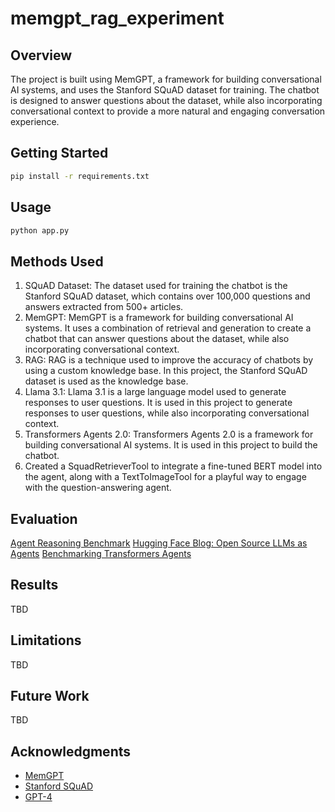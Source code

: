 # memgpt_rag_experiment

## Overview

The project is built using MemGPT, a framework for building conversational AI systems, and uses the Stanford SQuAD dataset for training. The chatbot is designed to answer questions about the dataset, while also incorporating conversational context to provide a more natural and engaging conversation experience.

## Getting Started

```bash
pip install -r requirements.txt
```

## Usage

```bash
python app.py
```

## Methods Used

1. SQuAD Dataset: The dataset used for training the chatbot is the Stanford SQuAD dataset, which contains over 100,000 questions and answers extracted from 500+ articles.
2. MemGPT: MemGPT is a framework for building conversational AI systems. It uses a combination of retrieval and generation to create a chatbot that can answer questions about the dataset, while also incorporating conversational context.
3. RAG: RAG is a technique used to improve the accuracy of chatbots by using a custom knowledge base. In this project, the Stanford SQuAD dataset is used as the knowledge base.
4. Llama 3.1: Llama 3.1 is a large language model used to generate responses to user questions. It is used in this project to generate responses to user questions, while also incorporating conversational context.
5. Transformers Agents 2.0: Transformers Agents 2.0 is a framework for building conversational AI systems. It is used in this project to build the chatbot.
6. Created a SquadRetrieverTool to integrate a fine-tuned BERT model into the agent, along with a TextToImageTool for a playful way to engage with the question-answering agent.

## Evaluation

[Agent Reasoning Benchmark](https://github.com/aymeric-roucher/agent_reasoning_benchmark)
[Hugging Face Blog: Open Source LLMs as Agents](https://huggingface.co/blog/open-source-llms-as-agents)
[Benchmarking Transformers Agents](https://github.com/aymeric-roucher/agent_reasoning_benchmark/blob/main/benchmark_transformers_agents.ipynb)

## Results

TBD

## Limitations

TBD

## Future Work

TBD

## Acknowledgments

* [MemGPT](https://github.com/cpacker/MemGPT)
* [Stanford SQuAD](https://rajpurkar.github.io/SQuAD-explorer/)
* [GPT-4](https://openai.com/gpt-4/)
